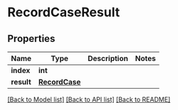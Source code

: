 # RecordCaseResult

## Properties
Name | Type | Description | Notes
------------ | ------------- | ------------- | -------------
**index** | **int** |  | 
**result** | [**RecordCase**](RecordCase.md) |  | 

[[Back to Model list]](../README.md#documentation-for-models) [[Back to API list]](../README.md#documentation-for-api-endpoints) [[Back to README]](../README.md)

